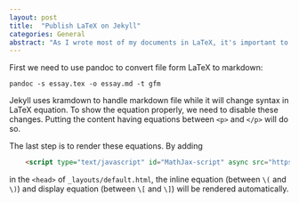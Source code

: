 ```yaml
---
layout: post
title:  "Publish LaTeX on Jekyll"
categories: General
abstract: "As I wrote most of my documents in LaTeX, it's important to find a convenient way to publish them on the web platform like Jekyll. Here is my way to publish it."
---
```



First we need to use pandoc to convert file form LaTeX to markdown:
```
pandoc -s essay.tex -o essay.md -t gfm
```

Jekyll uses kramdown to handle markdown file while it will change syntax in LaTeX equation.
To show the equation properly, we need to disable these changes.
Putting the content having equations between  `<p>` and `</p>` will do so.

The last step is to render these equations.
By adding 
```html
    <script type="text/javascript" id="MathJax-script" async src="https://cdn.jsdelivr.net/npm/mathjax@3/es5/tex-chtml.js"></script>
```
in the `<head>` of `_layouts/default.html`, the inline equation (between `\(` and `\)`) and display equation (between `\[` and `\]`) will be rendered automatically.